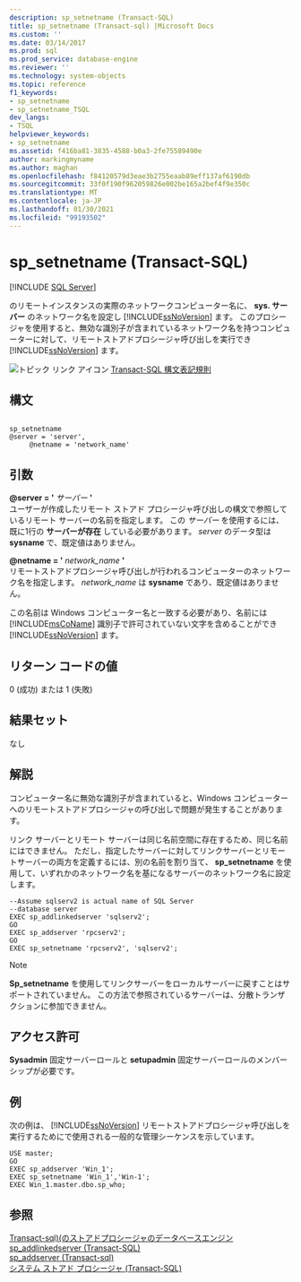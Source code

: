 ```yaml
---
description: sp_setnetname (Transact-SQL)
title: sp_setnetname (Transact-sql) |Microsoft Docs
ms.custom: ''
ms.date: 03/14/2017
ms.prod: sql
ms.prod_service: database-engine
ms.reviewer: ''
ms.technology: system-objects
ms.topic: reference
f1_keywords:
- sp_setnetname
- sp_setnetname_TSQL
dev_langs:
- TSQL
helpviewer_keywords:
- sp_setnetname
ms.assetid: f416ba81-3835-4588-b0a3-2fe75589490e
author: markingmyname
ms.author: maghan
ms.openlocfilehash: f84120579d3eae3b2755eaab89eff137af6190db
ms.sourcegitcommit: 33f0f190f962059826e002be165a2bef4f9e350c
ms.translationtype: MT
ms.contentlocale: ja-JP
ms.lasthandoff: 01/30/2021
ms.locfileid: "99193502"
---
```

# <a name="sp_setnetname-transact-sql"></a>sp_setnetname (Transact-SQL)
[!INCLUDE [SQL Server](../../includes/applies-to-version/sqlserver.md)]

  のリモートインスタンスの実際のネットワークコンピューター名に、 **sys. サーバー** のネットワーク名を設定し [!INCLUDE[ssNoVersion](../../includes/ssnoversion-md.md)] ます。 このプロシージャを使用すると、無効な識別子が含まれているネットワーク名を持つコンピューターに対して、リモートストアドプロシージャ呼び出しを実行でき [!INCLUDE[ssNoVersion](../../includes/ssnoversion-md.md)] ます。  
  
 ![トピック リンク アイコン](../../database-engine/configure-windows/media/topic-link.gif "トピック リンク アイコン") [Transact-SQL 構文表記規則](../../t-sql/language-elements/transact-sql-syntax-conventions-transact-sql.md)  
  
## <a name="syntax"></a>構文  
  
```  
  
sp_setnetname  
@server = 'server',   
     @netname = 'network_name'  
```  
  
## <a name="arguments"></a>引数  
 **@server = '** *サーバー* **'**  
 ユーザーが作成したリモート ストアド プロシージャ呼び出しの構文で参照しているリモート サーバーの名前を指定します。 この *サーバー* を使用するには、既に1行の **サーバーが存在** している必要があります。 *server* のデータ型は **sysname** で、既定値はありません。  
  
 **@netname = '** *network_name* **'**  
 リモートストアドプロシージャ呼び出しが行われるコンピューターのネットワーク名を指定します。 *network_name* は **sysname** であり、既定値はありません。  
  
 この名前は Windows コンピューター名と一致する必要があり、名前には [!INCLUDE[msCoName](../../includes/msconame-md.md)] 識別子で許可されていない文字を含めることができ [!INCLUDE[ssNoVersion](../../includes/ssnoversion-md.md)] ます。  
  
## <a name="return-code-values"></a>リターン コードの値  
 0 (成功) または 1 (失敗)  
  
## <a name="result-sets"></a>結果セット  
 なし  
  
## <a name="remarks"></a>解説  
 コンピューター名に無効な識別子が含まれていると、Windows コンピューターへのリモートストアドプロシージャの呼び出しで問題が発生することがあります。  
  
 リンク サーバーとリモート サーバーは同じ名前空間に存在するため、同じ名前にはできません。 ただし、指定したサーバーに対してリンクサーバーとリモートサーバーの両方を定義するには、別の名前を割り当て、 **sp_setnetname** を使用して、いずれかのネットワーク名を基になるサーバーのネットワーク名に設定します。  
  
```  
--Assume sqlserv2 is actual name of SQL Server   
--database server  
EXEC sp_addlinkedserver 'sqlserv2';  
GO  
EXEC sp_addserver 'rpcserv2';  
GO  
EXEC sp_setnetname 'rpcserv2', 'sqlserv2';  
```  
  
> [!NOTE]  
>  **Sp_setnetname** を使用してリンクサーバーをローカルサーバーに戻すことはサポートされていません。 この方法で参照されているサーバーは、分散トランザクションに参加できません。  
  
## <a name="permissions"></a>アクセス許可  
 **Sysadmin** 固定サーバーロールと **setupadmin** 固定サーバーロールのメンバーシップが必要です。  
  
## <a name="examples"></a>例  
 次の例は、 [!INCLUDE[ssNoVersion](../../includes/ssnoversion-md.md)] リモートストアドプロシージャ呼び出しを実行するためにで使用される一般的な管理シーケンスを示しています。  
  
```  
USE master;  
GO  
EXEC sp_addserver 'Win_1';  
EXEC sp_setnetname 'Win_1','Win-1';  
EXEC Win_1.master.dbo.sp_who;  
```  
  
## <a name="see-also"></a>参照  
 [Transact-sql&#41;&#40;のストアドプロシージャのデータベースエンジン ](../../relational-databases/system-stored-procedures/database-engine-stored-procedures-transact-sql.md)   
 [sp_addlinkedserver &#40;Transact-SQL&#41;](../../relational-databases/system-stored-procedures/sp-addlinkedserver-transact-sql.md)   
 [sp_addserver &#40;Transact-sql&#41;](../../relational-databases/system-stored-procedures/sp-addserver-transact-sql.md)   
 [システム ストアド プロシージャ &#40;Transact-SQL&#41;](../../relational-databases/system-stored-procedures/system-stored-procedures-transact-sql.md)  
  
  
